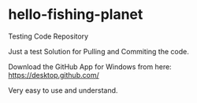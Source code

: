 # hello-fishing-planet
Testing Code Repository

Just a test Solution for Pulling and Commiting the code.

Download the GitHub App for Windows from here: https://desktop.github.com/

Very easy to use and understand.
